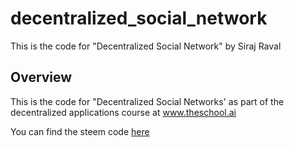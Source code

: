 # decentralized_social_network
This is the code for "Decentralized Social Network" by Siraj Raval


## Overview

This is the code for "Decentralized Social Networks' as part of the decentralized applications course at www.theschool.ai 

You can find the steem code [here](https://github.com/steemit/example-steemconnect-angular)
